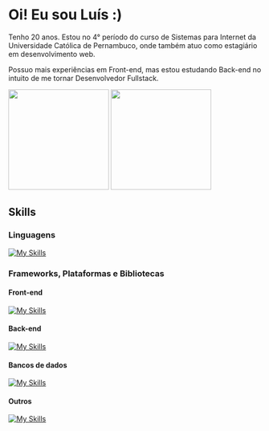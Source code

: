 # Oi! Eu sou Luís :)

Tenho 20 anos. Estou no 4° período do curso de Sistemas para Internet da Universidade Católica de Pernambuco, onde também atuo como estagiário em desenvolvimento web.

Possuo mais experiências em Front-end, mas estou estudando Back-end no intuito de me tornar Desenvolvedor Fullstack.

<div>
  <img height="200rem" src="https://github-readme-stats.vercel.app/api?username=louixpng&theme=tokyonight&show_icons=true&hide_border=true&count_private=true"/>
  <img height="200rem" src="https://github-readme-stats.vercel.app/api/top-langs/?username=louixpng&theme=tokyonight&show_icons=true&hide_border=true&layout=compact"/>
</div>

## Skills

### Linguagens
[![My Skills](https://skillicons.dev/icons?i=js,ts,java)](https://skillicons.dev)

### Frameworks, Plataformas e Bibliotecas
#### Front-end 
[![My Skills](https://skillicons.dev/icons?i=react,tailwind,bootstrap,vite)](https://skillicons.dev)

#### Back-end
[![My Skills](https://skillicons.dev/icons?i=nodejs,express,prisma,sequelize,spring)](https://skillicons.dev)

#### Bancos de dados
[![My Skills](https://skillicons.dev/icons?i=postgresql,supabase)](https://skillicons.dev)

#### Outros
[![My Skills](https://skillicons.dev/icons?i=npm,git,figma,photoshop,illustrator)](https://skillicons.dev)

<!--
**louixpng/louixpng** is a ✨ _special_ ✨ repository because its `README.md` (this file) appears on your GitHub profile.

Here are some ideas to get you started:

- 🔭 I’m currently working on ...
- 🌱 I’m currently learning ...
- 👯 I’m looking to collaborate on ...
- 🤔 I’m looking for help with ...
- 💬 Ask me about ...
- 📫 How to reach me: ...
- 😄 Pronouns: ...
- ⚡ Fun fact: ...
-->
